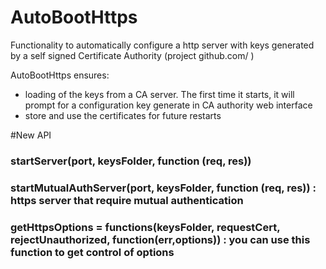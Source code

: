 # AutoBootHttps
Functionality to automatically configure a http server with keys generated by a self signed Certificate Authority (project github.com/ ) 

 AutoBootHttps ensures:  
   - loading of the keys from a CA server. The first time it starts, it will prompt for a configuration key generate in CA authority web interface 
   - store and use the certificates for future restarts
 
#New API 
 
### startServer(port, keysFolder, function (req, res)) 
### startMutualAuthServer(port, keysFolder, function (req, res))   : https server that require mutual authentication 
### getHttpsOptions = functions(keysFolder, requestCert, rejectUnauthorized, function(err,options))  : you can use this function to get control of options

    